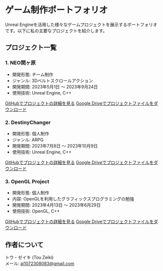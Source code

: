 # ゲーム制作ポートフォリオ

Unreal Engineを活用した様々なゲームプロジェクトを展示するポートフォリオです。以下に私の主要なプロジェクトを紹介します。

## プロジェクト一覧

### 1. NEO関ヶ原

- 開発形態: チーム制作
- ジャンル: 3Dベルトスクロールアクション
- 開発期間: 2023年5月1日 ～ 2023年9月24日
- 使用技術: Unreal Engine, C++

[GitHubでプロジェクトの詳細を見る](https://github.com)
[Google Driveでプロジェクトファイルをダウンロード](https://drive.google.com)

### 2. DestinyChanger

- 開発形態: 個人制作
- ジャンル: ARPG
- 開発期間: 2023年7月8日 ～ 2023年10月9日
- 使用技術: Unreal Engine, C++

[GitHubでプロジェクトの詳細を見る](https://github.com/yu-zuki/DestinyChanger)
[Google Driveでプロジェクトファイルをダウンロード](https://drive.google.com)

### 3. OpenGL Project

- 開発形態: 個人制作
- 内容: OpenGLを利用したグラフィックスプログラミングの勉強
- 開発期間: 2023年4月13日 ～ 2023年6月29日
- 使用技術: OpenGL, C++

[GitHubでプロジェクトの詳細を見る](https://github.com/yu-zuki/OpenGLProject)
[Google Driveでプロジェクトファイルをダウンロード](https://drive.google.com)

## 作者について

トウ・ゼイキ (Tou Zeiki)   
メール: ai1072308083@gmail.com

